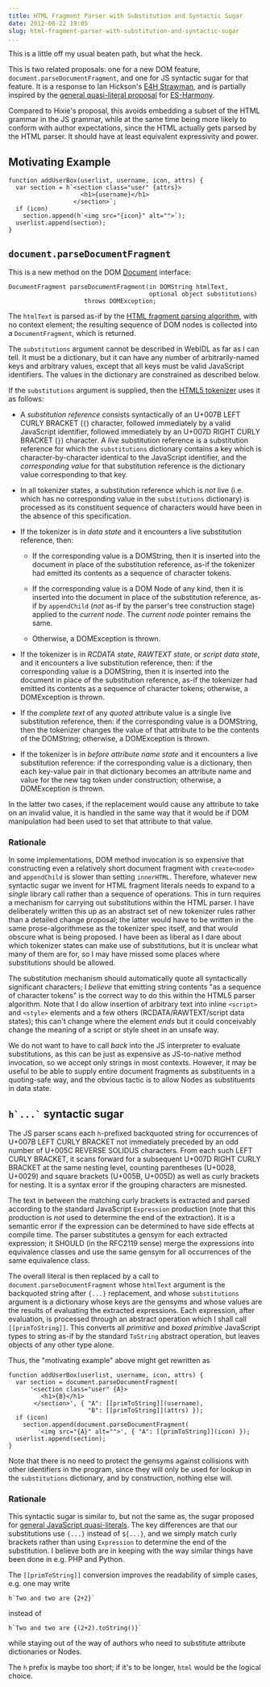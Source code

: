 ```yaml
---
title: HTML Fragment Parser with Substitution and Syntactic Sugar
date: 2012-06-22 19:05
slug: html-fragment-parser-with-substitution-and-syntactic-sugar
...
```


This is a little off my usual beaten path, but what the heck.

This is two related proposals: one for a new DOM feature,
`document.parseDocumentFragment`, and one for JS syntactic sugar for
that feature.  It is a response to Ian Hickson's
[E4H Strawman](http://www.hixie.ch/specs/e4h/strawman), and is
partially inspired by the
[general quasi-literal proposal](https://web.archive.org/web/20120712171534/http://wiki.ecmascript.org/doku.php?id=harmony:quasis)
for
[ES-Harmony](https://web.archive.org/web/20120508010303/http://wiki.ecmascript.org/doku.php?id=harmony:harmony).

Compared to Hixie's proposal, this avoids embedding a subset of the
HTML grammar in the JS grammar, while at the same time being more
likely to conform with author expectations, since the HTML actually
gets parsed by the HTML parser.  It should have at least equivalent
expressivity and power.

## Motivating Example

    function addUserBox(userlist, username, icon, attrs) {
      var section = h`<section class="user" {attrs}>
                        <h1>{username}</h1>
                      </section>`;
      if (icon)
        section.append(h`<img src="{icon}" alt="">`);
      userlist.append(section);
    }

<!--more-->

## `document.parseDocumentFragment`

This is a new method on the DOM
[Document](http://www.w3.org/TR/DOM-Level-2-Core/core.html#i-Document)
interface:

    DocumentFragment parseDocumentFragment(in DOMString htmlText,
                                           optional object substitutions)
                         throws DOMException;

The `htmlText` is parsed as-if by the
[HTML fragment parsing algorithm](https://html.spec.whatwg.org/multipage/syntax.html#parsing-html-fragments),
with no context element; the resulting sequence of DOM nodes is
collected into a `DocumentFragment`, which is returned.

The `substitutions` argument cannot be described in WebIDL as far as I
can tell.  It must be a dictionary, but it can have any number of
arbitrarily-named keys and arbitrary values, except that all keys must
be valid JavaScript identifiers.  The values in the dictionary are
constrained as described below.

If the `substitutions` argument is supplied, then the
[HTML5 tokenizer](https://html.spec.whatwg.org/multipage/syntax.html#tokenization)
uses it as follows:

* A _substitution reference_ consists syntactically of an
  U+007B LEFT CURLY BRACKET (`{`) character, followed immediately by a
  valid JavaScript identifier, followed immediately by an U+007D RIGHT
  CURLY BRACKET (`}`) character.  A _live_ substitution reference is a
  substitution reference for which the `substitutions` dictionary
  contains a key which is character-by-character identical to the
  JavaScript identifier, and the _corresponding value_ for that
  substitution reference is the dictionary value corresponding to
  that key.

* In all tokenizer states, a substitution reference which is _not_
  live (i.e. which has no corresponding value in the `substitutions`
  dictionary) is processed as its constituent sequence of characters
  would have been in the absence of this specification.

* If the tokenizer is in _data state_ and it encounters a live
  substitution reference, then:

  * If the corresponding value is a DOMString, then it is inserted
    into the document in place of the substitution reference, as-if
    the tokenizer had emitted its contents as a sequence of character
    tokens.

  * If the corresponding value is a DOM Node of any kind, then it is
    inserted into the document in place of the substitution reference,
    as-if by `appendChild` (_not_ as-if by the parser's tree
    construction stage) applied to the _current node_.  The _current
    node_ pointer remains the same.

  * Otherwise, a DOMException is thrown.

* If the tokenizer is in _RCDATA state_, _RAWTEXT state_, or
  _script data state_, and it encounters a live substitution
  reference, then: if the corresponding value is a DOMString, then it
  is inserted into the document in place of the substitution
  reference, as-if the tokenizer had emitted its contents as a
  sequence of character tokens; otherwise, a DOMException is thrown.

* If the _complete text_ of any _quoted_ attribute value is a single
  live substitution reference, then: if the corresponding value is a
  DOMString, then the tokenizer changes the value of that attribute to
  be the contents of the DOMString; otherwise, a DOMException is
  thrown.

* If the tokenizer is in _before attribute name state_ and it
  encounters a live substitution reference: if the corresponding value
  is a dictionary, then each key-value pair in that dictionary becomes
  an attribute name and value for the new tag token under
  construction; otherwise, a DOMException is thrown.

In the latter two cases, if the replacement would cause any attribute
to take on an invalid value, it is handled in the same way that it
would be if DOM manipulation had been used to set that attribute to
that value.

### Rationale

In some implementations, DOM method invocation is so expensive that
constructing even a relatively short document fragment with
`create<node>` and `appendChild` is slower than setting `innerHTML`.
Therefore, whatever new syntactic sugar we invent for HTML fragment
literals needs to expand to a _single_ library call rather than a
sequence of operations.  This in turn requires a mechanism for
carrying out substitutions within the HTML parser. I have deliberately
written this up as an abstract set of new tokenizer rules rather than
a detailed change proposal; the latter would have to be written in the
same prose-algorithmese as the tokenizer spec itself, and that would
obscure what is being proposed.  I have been as liberal as I dare
about which tokenizer states can make use of substitutions, but it is
unclear what many of them are for, so I may have missed some places
where substitutions should be allowed.

The substitution mechanism should automatically quote all
syntactically significant characters; I *believe* that emitting string
contents "as a sequence of character tokens" is the correct way to do
this within the HTML5 parser algorithm.  Note that I do allow
insertion of arbitrary text into inline `<script>` and `<style>`
elements and a few others (RCDATA/RAWTEXT/script data states); this
can't change where the element *ends* but it could conceivably change
the meaning of a script or style sheet in an unsafe way.

We do not want to have to call _back_ into the JS interpreter to
evaluate substitutions, as this can be just as expensive as
JS-to-native method invocation, so we accept only strings in most
contexts.  However, it may be useful to be able to supply entire
document fragments as substituents in a quoting-safe way, and the
obvious tactic is to allow Nodes as substituents in data state.

## <code>h\`...\`</code> syntactic sugar

The JS parser scans each `h`-prefixed backquoted string for
occurrences of U+007B LEFT CURLY BRACKET not immediately preceded by
an odd number of U+005C REVERSE SOLIDUS characters.  From each such
LEFT CURLY BRACKET, it scans forward for a subsequent U+007D RIGHT
CURLY BRACKET at the same nesting level, counting parentheses (U+0028,
U+0029) and square brackets (U+005B, U+005D) as well as curly brackets
for nesting.  It is a syntax error if the grouping characters are
misnested.

The text in between the matching curly brackets is extracted and
parsed according to the standard JavaScript `Expression` production
(note that this production is _not_ used to determine the end of the
extraction).  It is a semantic error if the expression can be
determined to have side effects at compile time.  The parser
substitutes a gensym for each extracted expression; it SHOULD (in the
RFC2119 sense) merge the expressions into equivalence classes and use
the same gensym for all occurrences of the same equivalence class.

The overall literal is then replaced by a call to
`document.parseDocumentFragment` whose `htmlText` argument is the
backquoted string after `{...}` replacement, and whose `substitutions`
argument is a dictionary whose keys are the gensyms and whose values
are the results of evaluating the extracted expressions.  Each
expression, after evaluation, is processed through an abstract
operation which I shall call `[[primToString]]`.  This converts all
_primitive_ and _boxed primitive_ JavaScript types to string as-if by
the standard `ToString` abstract operation, but leaves objects of any
other type alone.

Thus, the "motivating example" above might get rewritten as

    function addUserBox(userlist, username, icon, attrs) {
      var section = document.parseDocumentFragment(
          '<section class="user" {A}>
             <h1>{B}</h1>
           </section>', { "A": [[primToString]](username),
                          "B": [[primToString]](attrs) });
      if (icon)
        section.append(document.parseDocumentFragment(
            '<img src="{A}" alt="">', { "A": [[primToString]](icon) });
      userlist.append(section);
    }

Note that there is no need to protect the gensyms against collisions
with other identifiers in the program, since they will only be used
for lookup in the `substitutions` dictionary, and by construction,
nothing else will.

### Rationale

This syntactic sugar is similar to, but not the same as, the sugar
proposed for
[general JavaScript quasi-literals](https://web.archive.org/web/20120712171534/http://wiki.ecmascript.org/doku.php?id=harmony:quasis).
The key differences are that our substitutions use `{...}` instead of
`${...}`, and we simply match curly brackets rather than using
`Expression` to determine the end of the substitution.  I believe both
are in keeping with the way similar things have been done in e.g. PHP
and Python.

The `[[primToString]]` conversion improves the readability of simple
cases, e.g. one may write

    h`Two and two are {2+2}`

instead of

    h`Two and two are {(2+2).toString()}`

while staying out of the way of authors who need to substitute
attribute dictionaries or Nodes.

The `h` prefix is maybe too short; if it's to be longer, `html` would
be the logical choice.
